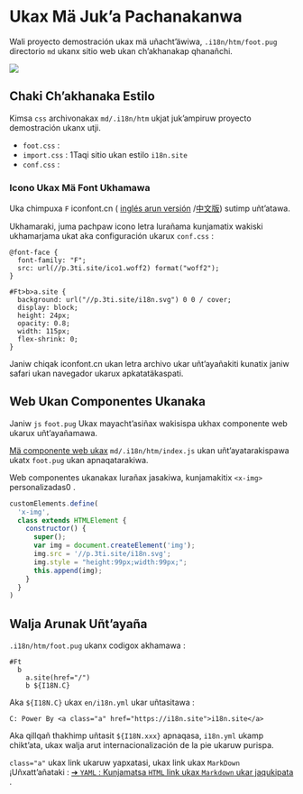 # Ukax Mä Juk’a Pachanakanwa

Wali proyecto demostración ukax mä uñacht’äwiwa, `.i18n/htm/foot.pug` directorio `md` ukanx sitio web ukan ch’akhanakap qhanañchi.

![](https://p.3ti.site/1721286077.avif)

## Chaki Ch’akhanaka Estilo

Kimsa `css` archivonakax `md/.i18n/htm` ukjat juk’ampiruw proyecto demostración ukanx utji.

* `foot.css` :
* `import.css` : 1Taqi sitio ukan estilo `i18n.site`
* `conf.css` :

### Icono Ukax Mä Font Ukhamawa

Uka chimpuxa `F` iconfont.cn ( [inglés arun versión](https://www.iconfont.cn/?lang=en-us) /[中文版](https://www.iconfont.cn/?lang=zh)) sutimp uñt’atawa.

Ukhamaraki, juma pachpaw icono letra lurañama kunjamatix wakiski ukhamarjama ukat aka configuración ukarux `conf.css` :

```
@font-face {
  font-family: "F";
  src: url(//p.3ti.site/ico1.woff2) format("woff2");
}

#Ft>b>a.site {
  background: url("//p.3ti.site/i18n.svg") 0 0 / cover;
  display: block;
  height: 24px;
  opacity: 0.8;
  width: 115px;
  flex-shrink: 0;
}
```

Janiw chiqak iconfont.cn ukan letra archivo ukar uñt’ayañakiti kunatix janiw safari ukan navegador ukarux apkatatäkaspati.

## Web Ukan Componentes Ukanaka

Janiw `js` `foot.pug` Ukax mayacht’asiñax wakisispa ukhax componente web ukarux uñt’ayañamawa.

[Mä componente web ukax](https://www.freecodecamp.org/news/build-your-first-web-component/) `md/.i18n/htm/index.js` ukan uñt’ayatarakispawa ukatx `foot.pug` ukan apnaqatarakiwa.

Web componentes ukanakax lurañax jasakiwa, kunjamakitix `<x-img>` personalizadas0 .

```js
customElements.define(
  'x-img',
  class extends HTMLElement {
    constructor() {
      super();
      var img = document.createElement('img');
      img.src = '//p.3ti.site/i18n.svg';
      img.style = "height:99px;width:99px;";
      this.append(img);
    }
  }
)
```

## Walja Arunak Uñt’ayaña

`.i18n/htm/foot.pug` ukanx codigox akhamawa :

```
#Ft
  b
    a.site(href="/")
    b ${I18N.C}
```

Aka `${I18N.C}` ukax `en/i18n.yml` ukar uñtasitawa :

```
C: Power By <a class="a" href="https://i18n.site">i18n.site</a>
```

Aka qillqañ thakhimp uñtasit `${I18N.xxx}` apnaqasa, `i18n.yml` ukamp chikt’ata, ukax walja arut internacionalización de la pie ukaruw purispa.

`class="a"` ukax link ukaruw yapxatasi, ukax link ukax `MarkDown` ¡Uñxatt’añataki :
 [➔ `YAML` : Kunjamatsa `HTML` link ukax `Markdown` ukar jaqukipata](/i18/qa#H2) .